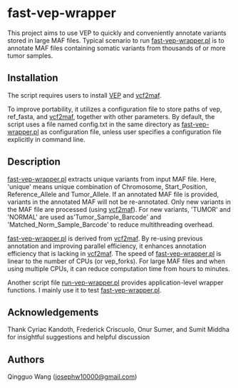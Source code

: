 fast-vep-wrapper
================

This project aims to use VEP to quickly and conveniently annotate variants stored in large MAF files. Typical scenario to run [fast-vep-wrapper.pl]() is to annotate MAF files containing somatic variants from thousands of or more tumor samples. 

Installation
------------

The script requires users to install [VEP](http://www.ensembl.org/info/docs/tools/vep/index.html) and [vcf2maf](https://github.com/ckandoth/vcf2maf).

To improve portability, it utilizes a configuration file to store paths of vep, ref_fasta, and [vcf2maf](https://github.com/ckandoth/vcf2maf), together with other parameters. By default, the script uses a file named config.txt in the same directory as [fast-vep-wrapper.pl]() as configuration file, unless user specifies a configuration file explicitly in command line.  

Description
-----------

[fast-vep-wrapper.pl]() extracts unique variants from input MAF file. Here, 'unique' means unique combination of Chromosome, Start_Position, Reference_Allele and Tumor_Allele. If an annotated MAF file is provided, variants in the annotated MAF will not be re-annotated. Only new variants in the MAF file are processed (using [vcf2maf](https://github.com/ckandoth/vcf2maf)). For new variants, 'TUMOR' and 'NORMAL' are used as'Tumor_Sample_Barcode' and 'Matched_Norm_Sample_Barcode' to reduce multithreading overhead.

[fast-vep-wrapper.pl]() is derived from [vcf2maf](https://github.com/ckandoth/vcf2maf). By re-using previous annotation and improving parallel efficiency, it enhances annotation efficiency that is lacking in [vcf2maf](https://github.com/ckandoth/vcf2maf). The speed of [fast-vep-wrapper.pl]() is linear to the number of CPUs (or vep_forks). For large MAF files and when using multiple CPUs, it can reduce computation time from hours to minutes.


Another script file [run-vep-wrapper.pl]() provides application-level wrapper functions. I mainly use it to test [fast-vep-wrapper.pl](). 

Acknowledgements
----------------

Thank Cyriac Kandoth, Frederick Criscuolo, Onur Sumer, and Sumit Middha for insightful suggestions and helpful discussion

Authors
-------

Qingguo Wang (josephw10000@gmail.com)


